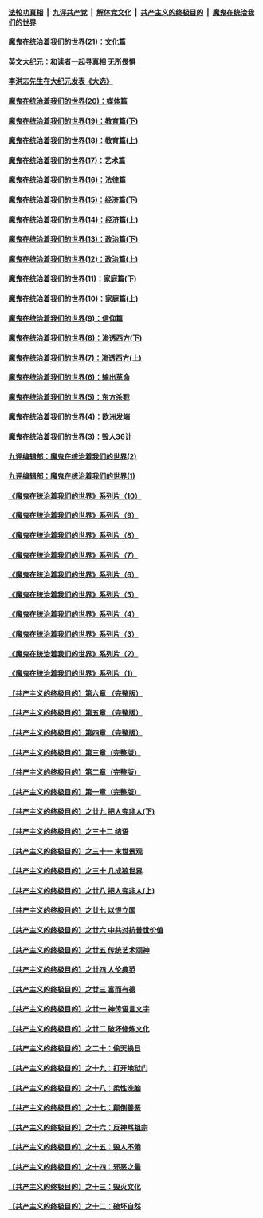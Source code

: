 

####  [法轮功真相](../../../../basic/blob/master/README.md?t=12161402) &nbsp;|&nbsp; [九评共产党](../../../../9ping.md/blob/master/README.md?t=12161402) &nbsp;|&nbsp; [解体党文化](../../../../jtdwh.md/blob/master/README.md?t=12161402)  &nbsp;|&nbsp; [共产主义的终极目的](../../../../gczydzjmd.md/blob/master/README.md?t=12161402) &nbsp;|&nbsp; [魔鬼在统治我们的世界](../../../../mgztzwmdsj.md/blob/master/README.md?t=12161402) 

#### [魔鬼在统治着我们的世界(21)：文化篇](../pages/nsc422/n10597706.md?t=12161402) 

#### [英文大纪元：和读者一起寻真相 无所畏惧](../pages/nsc422/n12542027.md?t=12161402) 

#### [李洪志先生在大纪元发表《大选》](../pages/nsc422/n12534746.md?t=12161402) 

#### [魔鬼在统治着我们的世界(20)：媒体篇](../pages/nsc422/n10586579.md?t=12161402) 

#### [魔鬼在统治着我们的世界(19)：教育篇(下)](../pages/nsc422/n10564808.md?t=12161402) 

#### [魔鬼在统治着我们的世界(18)：教育篇(上)](../pages/nsc422/n10526970.md?t=12161402) 

#### [魔鬼在统治着我们的世界(17)：艺术篇](../pages/nsc422/n10499093.md?t=12161402) 

#### [魔鬼在统治着我们的世界(16)：法律篇](../pages/nsc422/n10485969.md?t=12161402) 

#### [魔鬼在统治着我们的世界(15)：经济篇(下)](../pages/nsc422/n10469975.md?t=12161402) 

#### [魔鬼在统治着我们的世界(14)：经济篇(上)](../pages/nsc422/n10457370.md?t=12161402) 

#### [魔鬼在统治着我们的世界(13)：政治篇(下)](../pages/nsc422/n10448270.md?t=12161402) 

#### [魔鬼在统治着我们的世界(12)：政治篇(上)](../pages/nsc422/n10444576.md?t=12161402) 

#### [魔鬼在统治着我们的世界(11)：家庭篇(下)](../pages/nsc422/n10440961.md?t=12161402) 

#### [魔鬼在统治着我们的世界(10)：家庭篇(上)](../pages/nsc422/n10435448.md?t=12161402) 

#### [魔鬼在统治着我们的世界(9)：信仰篇](../pages/nsc422/n10432159.md?t=12161402) 

#### [魔鬼在统治着我们的世界(8)：渗透西方(下)](../pages/nsc422/n10429603.md?t=12161402) 

#### [魔鬼在统治着我们的世界(7)：渗透西方(上)](../pages/nsc422/n10426013.md?t=12161402) 

#### [魔鬼在统治着我们的世界(6)：输出革命](../pages/nsc422/n10421536.md?t=12161402) 

#### [魔鬼在统治着我们的世界(5)：东方杀戮](../pages/nsc422/n10417707.md?t=12161402) 

#### [魔鬼在统治着我们的世界(4)：欧洲发端](../pages/nsc422/n10414890.md?t=12161402) 

#### [魔鬼在统治着我们的世界(3)：毁人36计](../pages/nsc422/n10411583.md?t=12161402) 

#### [九评编辑部：魔鬼在统治着我们的世界(2)](../pages/nsc422/n10410036.md?t=12161402) 

#### [九评编辑部：魔鬼在统治着我们的世界(1)](../pages/nsc422/n10406825.md?t=12161402) 

#### [《魔鬼在统治着我们的世界》系列片（10）](../pages/nsc422/n12292670.md?t=12161402) 

#### [《魔鬼在统治着我们的世界》系列片（9）](../pages/nsc422/n12290859.md?t=12161402) 

#### [《魔鬼在统治着我们的世界》系列片（8）](../pages/nsc422/n12287445.md?t=12161402) 

#### [《魔鬼在统治着我们的世界》系列片（7）](../pages/nsc422/n12283425.md?t=12161402) 

#### [《魔鬼在统治着我们的世界》系列片（6）](../pages/nsc422/n12282314.md?t=12161402) 

#### [《魔鬼在统治着我们的世界》系列片（5）](../pages/nsc422/n12281419.md?t=12161402) 

#### [《魔鬼在统治着我们的世界》系列片（4）](../pages/nsc422/n12274024.md?t=12161402) 

#### [《魔鬼在统治着我们的世界》系列片（3）](../pages/nsc422/n12271322.md?t=12161402) 

#### [《魔鬼在统治着我们的世界》系列片（2）](../pages/nsc422/n12269049.md?t=12161402) 

#### [《魔鬼在统治着我们的世界》系列片（1）](../pages/nsc422/n12267575.md?t=12161402) 

#### [【共产主义的终极目的】第六章 （完整版）](../pages/nsc422/n11428913.md?t=12161402) 

#### [【共产主义的终极目的】第五章 （完整版）](../pages/nsc422/n11428912.md?t=12161402) 

#### [【共产主义的终极目的】第四章 （完整版）](../pages/nsc422/n11428907.md?t=12161402) 

#### [【共产主义的终极目的】第三章（完整版）](../pages/nsc422/n11428848.md?t=12161402) 

#### [【共产主义的终极目的】第二章（完整版）](../pages/nsc422/n11428831.md?t=12161402) 

#### [【共产主义的终极目的】第一章（完整版）](../pages/nsc422/n11417651.md?t=12161402) 

#### [【共产主义的终极目的】之廿九 把人变非人(下)](../pages/nsc422/n11344140.md?t=12161402) 

#### [【共产主义的终极目的】之三十二 结语](../pages/nsc422/n11360535.md?t=12161402) 

#### [【共产主义的终极目的】之三十一 末世景观](../pages/nsc422/n11351129.md?t=12161402) 

#### [【共产主义的终极目的】之三十 几成狼世界](../pages/nsc422/n11348280.md?t=12161402) 

#### [【共产主义的终极目的】之廿八 把人变非人(上)](../pages/nsc422/n11340492.md?t=12161402) 

#### [【共产主义的终极目的】之廿七 以恨立国](../pages/nsc422/n11336944.md?t=12161402) 

#### [【共产主义的终极目的】之廿六 中共对抗普世价值](../pages/nsc422/n11324785.md?t=12161402) 

#### [【共产主义的终极目的】之廿五 传统艺术颂神](../pages/nsc422/n11296396.md?t=12161402) 

#### [【共产主义的终极目的】之廿四 人伦典范](../pages/nsc422/n11296397.md?t=12161402) 

#### [【共产主义的终极目的】之廿三 富而有德](../pages/nsc422/n11283598.md?t=12161402) 

#### [【共产主义的终极目的】之廿一 神传语言文字](../pages/nsc422/n11263265.md?t=12161402) 

#### [【共产主义的终极目的】之廿二 破坏修炼文化](../pages/nsc422/n11245728.md?t=12161402) 

#### [【共产主义的终极目的】之二十：偷天换日](../pages/nsc422/n11238846.md?t=12161402) 

#### [【共产主义的终极目的】之十九：打开地狱门](../pages/nsc422/n11206376.md?t=12161402) 

#### [【共产主义的终极目的】之十八：柔性洗脑](../pages/nsc422/n11199994.md?t=12161402) 

#### [【共产主义的终极目的】之十七：颠倒善恶](../pages/nsc422/n11179782.md?t=12161402) 

#### [【共产主义的终极目的】之十六：反神骂祖宗](../pages/nsc422/n11166798.md?t=12161402) 

#### [【共产主义的终极目的】之十五：毁人不倦](../pages/nsc422/n11166792.md?t=12161402) 

#### [【共产主义的终极目的】之十四：邪恶之最](../pages/nsc422/n11150249.md?t=12161402) 

#### [【共产主义的终极目的】之十三：毁灭文化](../pages/nsc422/n11135227.md?t=12161402) 

#### [【共产主义的终极目的】之十二：破坏自然](../pages/nsc422/n11135214.md?t=12161402) 

